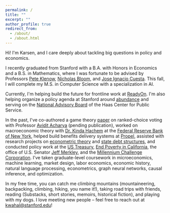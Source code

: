 ```yaml
---
permalink: /
title: ""
excerpt: ""
author_profile: true
redirect_from: 
  - /about/
  - /about.html
---
```


Hi! I'm Karsen, and I care deeply about tackling big questions in policy and economics.

I recently graduated from Stanford with a B.A. with Honors in Economics and a B.S. in Mathematics, where I was fortunate to be advised by Professors [Pete Klenow](http://www.klenow.com/), [Nicholas Bloom](https://nbloom.people.stanford.edu/), and [Jose Ignacio Cuesta](https://sites.google.com/site/ignaciocuesta/). This fall, I will complete my M.S. in Computer Science with a specialization in AI.

Currently, I'm helping build the future for frontline work at [ReadyOn](https://www.readyon.ai/). I'm also helping organize a policy agenda at Stanford around [abundance](https://stanfordabundance.carrd.co/) and serving on the [National Advisory Board](https://haas.stanford.edu/about/our-people-0/national-advisory-board) of the Haas Center for Public Service.

In the past, I've co-authored a game theory [paper](https://bit.ly/RCVPaper) on ranked-choice voting with Professor [Avidit Acharya](https://sites.google.com/view/aviditacharya/home) (pending publication), worked on macroeconomic theory with [Dr. Kinda Hachem](https://sites.google.com/site/kindahachem/home) at the [Federal Reserve Bank of New York](https://www.newyorkfed.org/), helped build benefits delivery systems at [Propel](https://www.joinpropel.com/), assisted with research projects on [econometric theory](https://sites.google.com/site/isaacsorkin/home) and [state debt structures](https://www.joshuarauh.com/), and conducted policy work at the [US Treasury](https://home.treasury.gov/about/offices/domestic-finance), [End Poverty in California](https://endpovertyinca.org/), the office of U.S. Senator [Jeff Merkley](https://www.merkley.senate.gov/), and the [Millennium Challenge Corporation](https://www.mcc.gov/). I’ve taken graduate-level coursework in microeconomics, machine learning, market design, labor economics, economic history, natural language processing, econometrics, graph neural networks, causal inference, and optimization. 

In my free time, you can catch me climbing mountains (mountaineering, backpacking, climbing, hiking, you name it!), taking road trips with friends, reading (Substacks, short stories, memoirs, historical fiction), and playing with my dogs. I love meeting new people – feel free to reach out at kwahal@stanford.edu!
